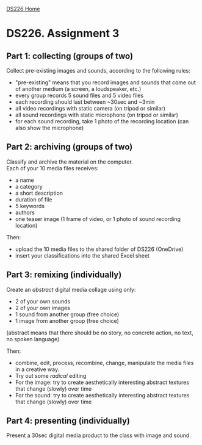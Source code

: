 [DS226 Home](home.md)  
# DS226. Assignment 3

## Part 1: collecting (groups of two)

Collect pre-existing images and sounds, according to the following rules:  

- "pre-existing" means that you record images and sounds that come out of another medium (a screen, a loudspeaker, etc.)
- every group records 5 sound files and 5 video files
- each recording should last between ~30sec and ~3min
- all video recordings with static camera (on tripod or similar)
- all sound recordings with static microphone (on tripod or similar)
- for each sound recording, take 1 photo of the recording location (can also show the microphone)


## Part 2: archiving (groups of two)

Classify and archive the material on the computer.  
Each of your 10 media files receives:  
- a name
- a category
- a short description
- duration of file
- 5 keywords
- authors
- one teaser image (1 frame of video, or 1 photo of sound recording location)  
  
Then:  
- upload the 10 media files to the shared folder of DS226 (OneDrive)
- insert your classifications into the shared Excel sheet  

## Part 3: remixing (individually)

Create an _abstract_ digital media collage using only:  
- 2 of your own sounds
- 2 of your own images
- 1 sound from another group (free choice)
- 1 image from another group (free choice)  
  
(abstract means that there should be no story, no concrete action, no text, no spoken language)  
  
Then:  
- combine, edit, process, recombine, change, manipulate the media files in a creative way.
- Try out some _radical_ editing
- For the image: try to create aesthetically interesting abstract textures that change (slowly) over time
- For the sound: try to create aesthetically interesting abstract textures that change (slowly) over time  

## Part 4: presenting (individually)

Present a 30sec digital media product to the class with image and sound.
